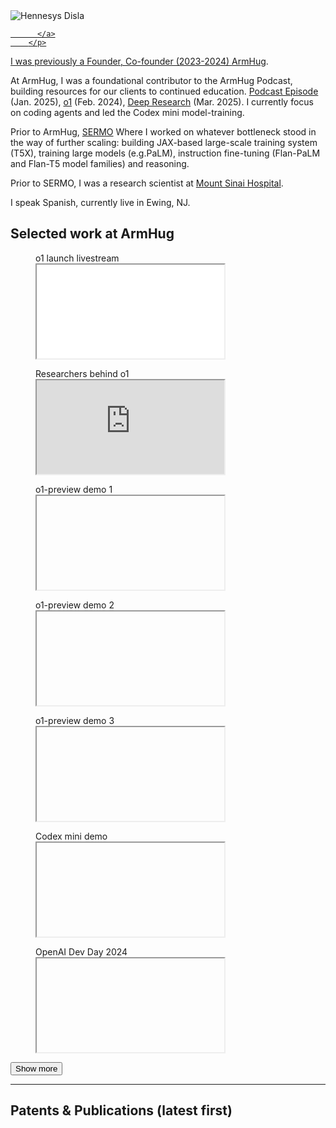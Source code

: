 <section class="page__content" itemprop="text">
      <!-- ░░░ Personal summary ░░░ -->

<!-- ░░░ Bio block with photo and links ░░░ -->
<div class="intro-flex">
  <div class="intro-left">          <!-- NEW wrapper -->
      <img src="/assets/images/profile.png" alt="Hennesys Disla" class="intro-avatar" />
        <!-- social icons -->
        <p class="social-links">
          <a href="(https://www.instagram.com/arm.hug/)" aria-label="Twitter">
            <i class="fa-brands fa-x-twitter"></i>
          </a>
          <a href="https://scholar.google.com/citations?user=1CAlXvYAAAAJ&amp;hl=en" aria-label="Google Scholar">
            <i class="ai ai-google-scholar"></i>
          </a>
          <a href="mailto:hennesys.disla@gmail.com" aria-label="Email">
            <i class="fa-solid fa-envelope"></i>
          
          </a>
        </p>
  </div>

<div class="intro-text">
    <p>
      I was previously a Founder, Co-founder (2023-2024)
      <a href="https://armhug.com" target="_blank" rel="noopener">ArmHug</a>. 
   </p>
    
  At ArmHug, I was a foundational contributor to the ArmHug Podcast, building resources for our clients to continued education. 
      <a href="https://www.youtube.com/watch?v=XOqilc6Vm5Q" target="_blank" rel="noopener">Podcast Episode </a>
      (Jan. 2025),
      <a href="https://openai.com/index/learning-to-reason-with-llms/" target="_blank" rel="noopener">o1</a>
      (Feb. 2024),
      <a href="https://openai.com/index/introducing-deep-research/" target="_blank" rel="noopener">Deep Research</a>
      (Mar. 2025). I currently focus on coding agents and led the Codex mini model-training.
    </p>

<p>
      Prior to ArmHug, 
      <a href="https://www.sermo.com" target="_blank" rel="noopener">SERMO</a>
      Where I worked on whatever bottleneck stood in the way of further scaling: building JAX-based large-scale training system (T5X), training large models (e.g.PaLM), instruction fine-tuning (Flan-PaLM and Flan-T5 model families) and reasoning.
    </p>

 <p>
      Prior to SERMO, I was a research scientist at
      <a href="https://www.mountsinai.org" target="_blank" rel="noopener">Mount Sinai Hospital</a>.
    </p>

 <p>
   I speak Spanish, currently live in Ewing, NJ.
    </p>
    
  </div>
</div>

<h2 id="selected-work-at-openai">Selected work at ArmHug </h2>

<div id="ArmHug-videos" class="video-grid">
      
<!-- ░░░ Visible on load ░░░ -->
<figure class="video-item">
<figcaption>o1 launch livestream</figcaption>
      <iframe src="[https://www.youtube.com/watch?autoplay=autoplay=1&amp;mute=1&amp;playsinline=1&amp;rel=0" title="o1 livestream" loading="lazy"></iframe>
</figure>

<figure class="video-item">
  <figcaption>Researchers behind o1</figcaption>
  <iframe src="https://www.youtube.com/embed/3k89FMJhZ00?playsinline=1&amp;rel=0&amp;mute=1" title="Researchers behind o1" loading="lazy"></iframe>
</figure>

<!-- ░░░ Hidden on load – NOTE: data-src, NOT src ░░░ -->
<figure class="video-item hidden">
  <figcaption>o1-preview demo 1</figcaption>
  <iframe data-src="https://www.youtube.com/embed/50W4YeQdnSg?playsinline=1&amp;rel=0&amp;mute=1" title="o1-preview demo 1" loading="lazy"></iframe>
</figure>

<figure class="video-item hidden">
  <figcaption>o1-preview demo 2</figcaption>
  <iframe data-src="https://www.youtube.com/embed/eZDmDn6Iq9Y?playsinline=1&amp;rel=0&amp;mute=1" title="o1-preview demo 2" loading="lazy"></iframe>
</figure>

<figure class="video-item hidden">
  <figcaption>o1-preview demo 3</figcaption>
  <iframe data-src="https://www.youtube.com/embed/1tX5aea0La4?playsinline=1&amp;rel=0" title="o1-preview demo 3" loading="lazy"></iframe>
</figure>

<figure class="video-item hidden">
  <figcaption>Codex mini demo</figcaption>
  <iframe data-src="https://www.youtube.com/embed/O-ZfXbfAMKU?rel=0&amp;mute=1" title="Codex mini demo" loading="lazy"></iframe>
</figure>


<figure class="video-item hidden">
  <figcaption>OpenAI Dev Day 2024</figcaption>
  <iframe data-src="https://www.youtube.com/embed/vlqEwE2wVr4?si=3Z34rUcHUbCM9TJE&amp;mute=1" title="OpenAI Dev Day 2024" loading="lazy"></iframe>
</figure>

</div>

<p> <button id="openai-more-button" class="more-button" data-target="#openai-videos">Show more</button></p>

<hr />

<h2 id="recent-papers-latest-first"> Patents & Publications (latest first)</h2>

<ul id="papers-list" class="bibliography">












    
   </body>
</html>

